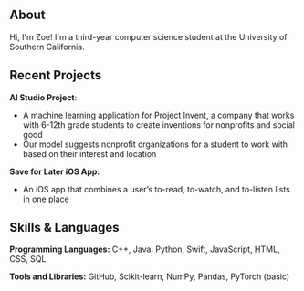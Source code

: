 **About**
---
Hi, I'm Zoe! I'm a third-year computer science student at the University of Southern California.

**Recent Projects**
---
**AI Studio Project**:
* A machine learning application for Project Invent, a company that works with 6-12th grade students to create inventions for nonprofits and social good
* Our model suggests nonprofit organizations for a student to work with based on their interest and location

**Save for Later iOS App:**
* An iOS app that combines a user’s to-read, to-watch, and to-listen lists in one place
 
**Skills & Languages**
---
**Programming Languages:** C++, Java, Python, Swift, JavaScript, HTML, CSS, SQL

**Tools and Libraries:** GitHub, Scikit-learn, NumPy, Pandas, PyTorch (basic)
